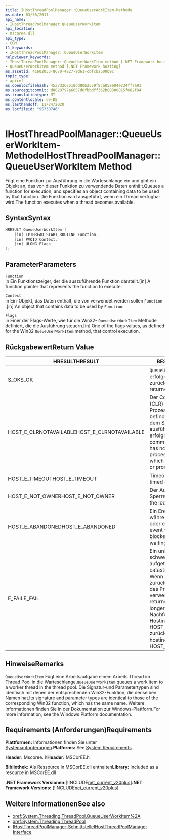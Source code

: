 ```yaml
---
title: IHostThreadPoolManager::QueueUserWorkItem-Methode
ms.date: 03/30/2017
api_name:
- IHostThreadPoolManager.QueueUserWorkItem
api_location:
- mscoree.dll
api_type:
- COM
f1_keywords:
- IHostThreadPoolManager::QueueUserWorkItem
helpviewer_keywords:
- IHostThreadPoolManager::QueueUserWorkItem method [.NET Framework hosting]
- QueueUserWorkItem method [.NET Framework hosting]
ms.assetid: 41602053-8670-4827-9d61-cbfcba509b9c
topic_type:
- apiref
ms.openlocfilehash: 4537d367518dd80b2559f8ca058684e234ff7a91
ms.sourcegitcommit: d8020797a6657d0fbbdff362b80300815f682f94
ms.translationtype: MT
ms.contentlocale: de-DE
ms.lasthandoff: 11/24/2020
ms.locfileid: "95730746"
---
```

# <a name="ihostthreadpoolmanagerqueueuserworkitem-method"></a><span data-ttu-id="22619-102">IHostThreadPoolManager::QueueUserWorkItem-Methode</span><span class="sxs-lookup"><span data-stu-id="22619-102">IHostThreadPoolManager::QueueUserWorkItem Method</span></span>

<span data-ttu-id="22619-103">Fügt eine Funktion zur Ausführung in die Warteschlange ein und gibt ein Objekt an, das von dieser Funktion zu verwendende Daten enthält.</span><span class="sxs-lookup"><span data-stu-id="22619-103">Queues a function for execution, and specifies an object containing data to be used by that function.</span></span> <span data-ttu-id="22619-104">Die Funktion wird ausgeführt, wenn ein Thread verfügbar wird.</span><span class="sxs-lookup"><span data-stu-id="22619-104">The function executes when a thread becomes available.</span></span>  
  
## <a name="syntax"></a><span data-ttu-id="22619-105">Syntax</span><span class="sxs-lookup"><span data-stu-id="22619-105">Syntax</span></span>  
  
```cpp  
HRESULT QueueUserWorkItem (  
    [in] LPTHREAD_START_ROUTINE Function,  
    [in] PVOID Context,  
    [in] ULONG Flags  
);  
```  
  
## <a name="parameters"></a><span data-ttu-id="22619-106">Parameter</span><span class="sxs-lookup"><span data-stu-id="22619-106">Parameters</span></span>  

 `Function`  
 <span data-ttu-id="22619-107">in Ein Funktionszeiger, der die auszuführende Funktion darstellt.</span><span class="sxs-lookup"><span data-stu-id="22619-107">[in] A function pointer that represents the function to execute.</span></span>  
  
 `Context`  
 <span data-ttu-id="22619-108">in Ein-Objekt, das Daten enthält, die von verwendet werden sollen `Function` .</span><span class="sxs-lookup"><span data-stu-id="22619-108">[in] An object that contains data to be used by `Function`.</span></span>  
  
 `Flags`  
 <span data-ttu-id="22619-109">in Einer der Flags-Werte, wie für die Win32- `QueueUserWorkItem` Methode definiert, die die Ausführung steuern.</span><span class="sxs-lookup"><span data-stu-id="22619-109">[in] One of the flags values, as defined for the Win32 `QueueUserWorkItem` method, that control execution.</span></span>  
  
## <a name="return-value"></a><span data-ttu-id="22619-110">Rückgabewert</span><span class="sxs-lookup"><span data-stu-id="22619-110">Return Value</span></span>  
  
|<span data-ttu-id="22619-111">HRESULT</span><span class="sxs-lookup"><span data-stu-id="22619-111">HRESULT</span></span>|<span data-ttu-id="22619-112">BESCHREIBUNG</span><span class="sxs-lookup"><span data-stu-id="22619-112">Description</span></span>|  
|-------------|-----------------|  
|<span data-ttu-id="22619-113">S_OK</span><span class="sxs-lookup"><span data-stu-id="22619-113">S_OK</span></span>|<span data-ttu-id="22619-114">`QueueUserWorkItem` wurde erfolgreich zurückgegeben.</span><span class="sxs-lookup"><span data-stu-id="22619-114">`QueueUserWorkItem` returned successfully.</span></span>|  
|<span data-ttu-id="22619-115">HOST_E_CLRNOTAVAILABLE</span><span class="sxs-lookup"><span data-stu-id="22619-115">HOST_E_CLRNOTAVAILABLE</span></span>|<span data-ttu-id="22619-116">Der Common Language Runtime (CLR) wurde nicht in einen Prozess geladen, oder die CLR befindet sich in einem Zustand, in dem Sie verwalteten Code nicht ausführen oder den-Befehl nicht erfolgreich verarbeiten kann.</span><span class="sxs-lookup"><span data-stu-id="22619-116">The common language runtime (CLR) has not been loaded into a process, or the CLR is in a state in which it cannot run managed code or process the call successfully.</span></span>|  
|<span data-ttu-id="22619-117">HOST_E_TIMEOUT</span><span class="sxs-lookup"><span data-stu-id="22619-117">HOST_E_TIMEOUT</span></span>|<span data-ttu-id="22619-118">Timeout des Aufrufes.</span><span class="sxs-lookup"><span data-stu-id="22619-118">The call timed out.</span></span>|  
|<span data-ttu-id="22619-119">HOST_E_NOT_OWNER</span><span class="sxs-lookup"><span data-stu-id="22619-119">HOST_E_NOT_OWNER</span></span>|<span data-ttu-id="22619-120">Der Aufrufer ist nicht Besitzer der Sperre.</span><span class="sxs-lookup"><span data-stu-id="22619-120">The caller does not own the lock.</span></span>|  
|<span data-ttu-id="22619-121">HOST_E_ABANDONED</span><span class="sxs-lookup"><span data-stu-id="22619-121">HOST_E_ABANDONED</span></span>|<span data-ttu-id="22619-122">Ein Ereignis wurde abgebrochen, während ein blockierter Thread oder eine Fiber darauf wartete.</span><span class="sxs-lookup"><span data-stu-id="22619-122">An event was canceled while a blocked thread or fiber was waiting on it.</span></span>|  
|<span data-ttu-id="22619-123">E_FAIL</span><span class="sxs-lookup"><span data-stu-id="22619-123">E_FAIL</span></span>|<span data-ttu-id="22619-124">Ein unbekannter schwerwiegender Fehler ist aufgetreten.</span><span class="sxs-lookup"><span data-stu-id="22619-124">An unknown catastrophic failure occurred.</span></span> <span data-ttu-id="22619-125">Wenn eine Methode E_FAIL zurückgibt, ist die CLR innerhalb des Prozesses nicht mehr verwendbar.</span><span class="sxs-lookup"><span data-stu-id="22619-125">When a method returns E_FAIL, the CLR is no longer usable within the process.</span></span> <span data-ttu-id="22619-126">Nachfolgende Aufrufe von Hostingmethoden geben HOST_E_CLRNOTAVAILABLE zurück.</span><span class="sxs-lookup"><span data-stu-id="22619-126">Subsequent calls to hosting methods return HOST_E_CLRNOTAVAILABLE.</span></span>|  
  
## <a name="remarks"></a><span data-ttu-id="22619-127">Hinweise</span><span class="sxs-lookup"><span data-stu-id="22619-127">Remarks</span></span>  

 <span data-ttu-id="22619-128">`QueueUserWorkItem` Fügt eine Arbeitsaufgabe einem Arbeits Thread im Thread Pool in die Warteschlange.</span><span class="sxs-lookup"><span data-stu-id="22619-128">`QueueUserWorkItem` queues a work item to a worker thread in the thread pool.</span></span> <span data-ttu-id="22619-129">Die Signatur-und Parametertypen sind identisch mit denen der entsprechenden Win32-Funktion, die denselben Namen hat.</span><span class="sxs-lookup"><span data-stu-id="22619-129">Its signature and parameter types are identical to those of the corresponding Win32 function, which has the same name.</span></span> <span data-ttu-id="22619-130">Weitere Informationen finden Sie in der Dokumentation zur Windows-Plattform.</span><span class="sxs-lookup"><span data-stu-id="22619-130">For more information, see the Windows Platform documentation.</span></span>  
  
## <a name="requirements"></a><span data-ttu-id="22619-131">Requirements (Anforderungen)</span><span class="sxs-lookup"><span data-stu-id="22619-131">Requirements</span></span>  

 <span data-ttu-id="22619-132">**Plattformen:** Informationen finden Sie unter [Systemanforderungen](../../get-started/system-requirements.md).</span><span class="sxs-lookup"><span data-stu-id="22619-132">**Platforms:** See [System Requirements](../../get-started/system-requirements.md).</span></span>  
  
 <span data-ttu-id="22619-133">**Header:** Mscoree. h</span><span class="sxs-lookup"><span data-stu-id="22619-133">**Header:** MSCorEE.h</span></span>  
  
 <span data-ttu-id="22619-134">**Bibliothek:** Als Ressource in MSCorEE.dll enthalten</span><span class="sxs-lookup"><span data-stu-id="22619-134">**Library:** Included as a resource in MSCorEE.dll</span></span>  
  
 <span data-ttu-id="22619-135">**.NET Framework Versionen:**[!INCLUDE[net_current_v20plus](../../../../includes/net-current-v20plus-md.md)]</span><span class="sxs-lookup"><span data-stu-id="22619-135">**.NET Framework Versions:** [!INCLUDE[net_current_v20plus](../../../../includes/net-current-v20plus-md.md)]</span></span>  
  
## <a name="see-also"></a><span data-ttu-id="22619-136">Weitere Informationen</span><span class="sxs-lookup"><span data-stu-id="22619-136">See also</span></span>

- <xref:System.Threading.ThreadPool.QueueUserWorkItem%2A>
- <xref:System.Threading.ThreadPool>
- [<span data-ttu-id="22619-137">IHostThreadPoolManager-Schnittstelle</span><span class="sxs-lookup"><span data-stu-id="22619-137">IHostThreadPoolManager Interface</span></span>](ihostthreadpoolmanager-interface.md)
